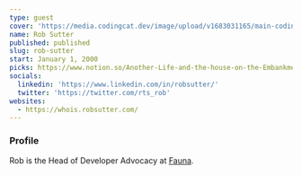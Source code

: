 ```yaml
---
type: guest
cover: 'https://media.codingcat.dev/image/upload/v1683031165/main-codingcatdev-photo/podcast-guest/rts_rob'
name: Rob Sutter
published: published
slug: rob-sutter
start: January 1, 2000
picks: https://www.notion.so/Another-Life-and-the-house-on-the-Embankment-323562ea5989446391cb6953fa6daf0c, https://www.notion.so/Dunlop-Guitar-Picks-117436aca22b406383fe2976e2b389f8
socials:
  linkedin: 'https://www.linkedin.com/in/robsutter/'
  twitter: 'https://twitter.com/rts_rob'
websites:
  - https://whois.robsutter.com/
---
```


### Profile

Rob is the Head of Developer Advocacy at [Fauna](https://fauna.com/).
